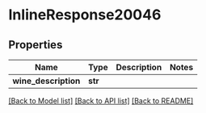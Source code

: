 # InlineResponse20046

## Properties
Name | Type | Description | Notes
------------ | ------------- | ------------- | -------------
**wine_description** | **str** |  | 

[[Back to Model list]](../README.md#documentation-for-models) [[Back to API list]](../README.md#documentation-for-api-endpoints) [[Back to README]](../README.md)



